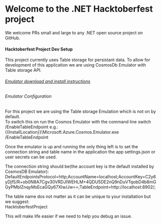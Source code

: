 # Welcome to the .NET Hacktoberfest project

We welcome PRs small and large to any .NET open source project on GitHub.




#### Hacktoberfest Project Dev Setup
This project currently uses Table storage for persistant data. 
To allow for development of this application we are using CosmosDb Emulator with Table storage API.

###### [Emulator download and install instructions](https://docs.microsoft.com/en-us/azure/cosmos-db/local-emulator?tabs=cli%2Cssl-netstd21)


###### Emulator Configuration
For this project we are using the Table storage Emulation which is not on by default.  
To switch this on run the Cosmos Emulator with the command line switch /EnableTableEndpoint e.g.:  
 {{InstallLocation}}\Microsoft.Azure.Cosmos.Emulator.exe /EnableTableEndpoint

Once the emulator is up and running the only thing left is to set the connection string and table name in the application the app settings.json or user secrets can be used.

The connection string should be(the account key is the default installed by CosmosDB Emulator): 
DefaultEndpointsProtocol=http;AccountName=localhost;AccountKey=C2y6yDjf5/R+ob0N8A7Cgv30VRDJIWEHLM+4QDU5DE2nQ9nDuVTqobD4b8mGGyPMbIZnqyMsEcaGQy67XIw/Jw==;TableEndpoint=http://localhost:8902/;  

The table name dos not matter as it can be unique to your installation but we suggest:  
HacktoberfestProject

This will make life easier if we need to help you debug an issue.
